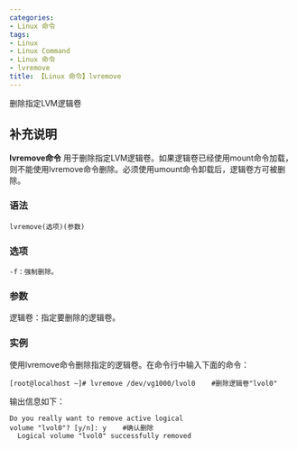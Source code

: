 ```yaml
---
categories:
- Linux 命令
tags:
- Linux
- Linux Command
- Linux 命令
- lvremove
title: 【Linux 命令】lvremove
---
```


删除指定LVM逻辑卷

## 补充说明

**lvremove命令** 用于删除指定LVM逻辑卷。如果逻辑卷已经使用mount命令加载，则不能使用lvremove命令删除。必须使用umount命令卸载后，逻辑卷方可被删除。

###  语法

```shell
lvremove(选项)(参数)
```

###  选项

```shell
-f：强制删除。
```

###  参数

逻辑卷：指定要删除的逻辑卷。

###  实例

使用lvremove命令删除指定的逻辑卷。在命令行中输入下面的命令：

```shell
[root@localhost ~]# lvremove /dev/vg1000/lvol0    #删除逻辑卷"lvol0"
```

输出信息如下：

```shell
Do you really want to remove active logical 
volume "lvol0"? [y/n]: y    #确认删除
  Logical volume "lvol0" successfully removed
```


<!-- Linux命令行搜索引擎：https://jaywcjlove.github.io/linux-command/ -->